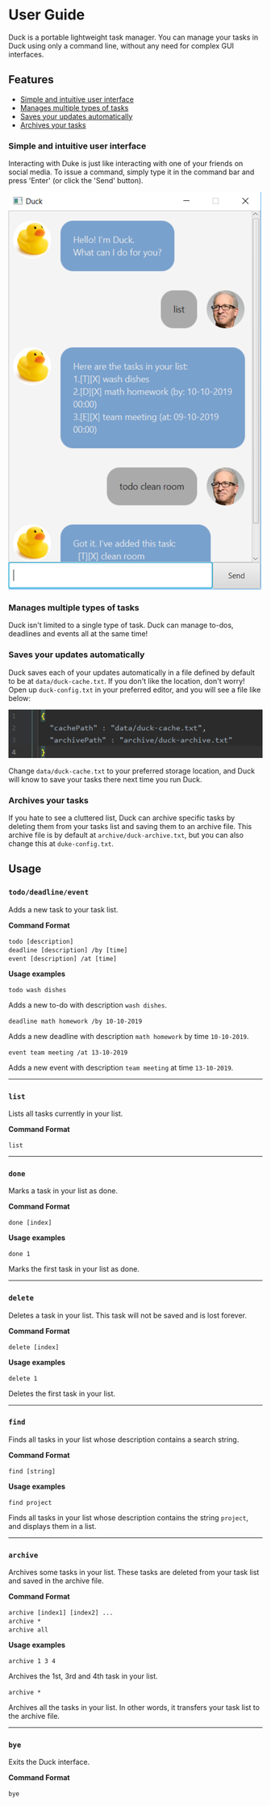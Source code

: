 # User Guide

Duck is a portable lightweight task manager. You can manage your tasks in Duck using only
a command line, without any need for complex GUI interfaces.

## Features 

- [Simple and intuitive user interface](#simple-and-intuitive-user-interface)
- [Manages multiple types of tasks](#manages-multiple-types-of-tasks)
- [Saves your updates automatically](#saves-your-updates-automatically)
- [Archives your tasks](#archives-your-tasks)

### Simple and intuitive user interface 

Interacting with Duke is just like interacting with one of your friends on social media.
To issue a command, simply type it in the command bar and press 'Enter' (or click the 'Send' button).

![](Ui.png)

### Manages multiple types of tasks

Duck isn't limited to a single type of task. Duck can manage to-dos, deadlines and events all at the same time!

### Saves your updates automatically

Duck saves each of your updates automatically in a file defined by default to be at `data/duck-cache.txt`.
If you don't like the location, don't worry! Open up `duck-config.txt` in your preferred editor, and you will see
a file like below:

![](Config.png)

Change `data/duck-cache.txt` to your preferred storage location, and Duck will know to save your tasks there
next time you run Duck.

### Archives your tasks

If you hate to see a cluttered list, Duck can archive specific tasks by deleting them from your tasks list
and saving them to an archive file. This archive file is by default at `archive/duck-archive.txt`, but you can also
change this at `duke-config.txt`.

## Usage

### `todo/deadline/event`

Adds a new task to your task list.

<strong>Command Format</strong>

`todo [description]` <br>
`deadline [description] /by [time]` <br>
`event [description] /at [time]` <br>

<strong>Usage examples</strong>

`todo wash dishes`

Adds a new to-do with description `wash dishes`.

`deadline math homework /by 10-10-2019`

Adds a new deadline with description `math homework` by time `10-10-2019`.

`event team meeting /at 13-10-2019`

Adds a new event with description `team meeting` at time `13-10-2019`.

***

### `list`

Lists all tasks currently in your list.

<strong>Command Format</strong>

`list` <br>

***

### `done`

Marks a task in your list as done.

<strong>Command Format</strong>

`done [index]` <br>

<strong>Usage examples</strong>

`done 1`

Marks the first task in your list as done.

***

### `delete`

Deletes a task in your list. This task will not be saved and is lost forever.

<strong>Command Format</strong>

`delete [index]` <br>

<strong>Usage examples</strong>

`delete 1`

Deletes the first task in your list.

***

### `find`

Finds all tasks in your list whose description contains a search string.

<strong>Command Format</strong>

`find [string]` <br>

<strong>Usage examples</strong>

`find project`

Finds all tasks in your list whose description contains the string
`project`, and displays them in a list.

***

### `archive`

Archives some tasks in your list. These tasks are deleted from your task list
and saved in the archive file.

<strong>Command Format</strong>

`archive [index1] [index2] ...` <br>
`archive *` <br>
`archive all`

<strong>Usage examples</strong>

`archive 1 3 4`

Archives the 1st, 3rd and 4th task in your list.

`archive *`

Archives all the tasks in your list. In other words, it transfers your task list to the archive file.

***

### `bye`

Exits the Duck interface.

<strong>Command Format</strong>

`bye`
